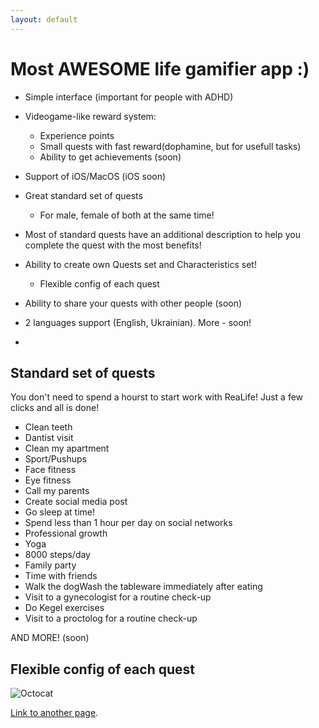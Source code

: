 ```yaml
---
layout: default
---
```


# Most **AWESOME** life gamifier app :)

- Simple interface (important for people with ADHD)

- Videogame-like reward system:
  - Experience points
  - Small quests with fast reward(dophamine, but for usefull tasks)
  - Ability to get achievements (soon)
- Support of iOS/MacOS (iOS soon)

- Great standard set of quests
  - For male, female of both at the same time!

- Most of standard quests have an additional description to help you complete the quest with the most benefits!

- Ability to create own Quests set and Characteristics set!
  - Flexible config of each quest

- Ability to share your quests with other people (soon)

- 2 languages support (English, Ukrainian). More - soon!

- 



## Standard set of quests

You don't need to spend a hourst to start work with ReaLife! Just a few clicks and all is done!

- Clean teeth
- Dantist visit
- Clean my apartment
- Sport/Pushups
- Face fitness
- Eye fitness
- Call my parents
- Create social media post
- Go sleep at time!
- Spend less than 1 hour per day on social networks
- Professional growth
- Yoga
- 8000 steps/day
- Family party
- Time with friends
- Walk the dogWash the tableware immediately after eating
- Visit to a gynecologist for a routine check-up
- Do Kegel exercises
- Visit to a proctolog for a routine check-up

AND MORE! (soon)

## Flexible config of each quest



![Octocat]({{base}}/ReaLifeSite/assets/images/QuestConfig.gif)




[Link to another page](./another-page.html).

